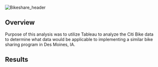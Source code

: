![Bikeshare_header](https://user-images.githubusercontent.com/88597956/147020003-d846550c-01d4-4cf8-9f7b-7a6a059e9b0f.png)



## Overview
Purpose of this analysis was to utilize Tableau to analyze the Citi Bike data to determine what data would be applicable to implementing a similar bike sharing program in Des Moines, IA.

## Results
